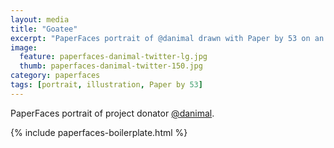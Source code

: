 ```yaml
---
layout: media
title: "Goatee"
excerpt: "PaperFaces portrait of @danimal drawn with Paper by 53 on an iPad."
image: 
  feature: paperfaces-danimal-twitter-lg.jpg
  thumb: paperfaces-danimal-twitter-150.jpg
category: paperfaces
tags: [portrait, illustration, Paper by 53]
---
```


PaperFaces portrait of project donator [@danimal](http://twitter.com/danimal).

{% include paperfaces-boilerplate.html %}
